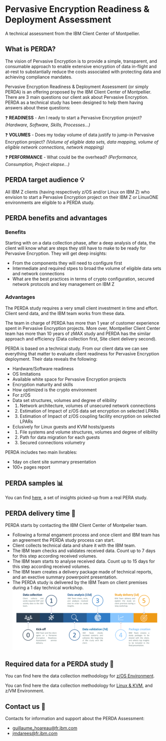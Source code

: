 # Pervasive Encryption Readiness & Deployment Assessment
A technical assessment from the IBM Client Center of Montpellier. 

## What is PERDA? 
The vision of Pervasive Encryption is to provide a simple, transparent, and consumable approach to enable extensive encryption of data in-flight and at-rest to substantially reduce the costs associated with protecting data and achieving compliance mandates.

Pervasive Encryption Readiness & Deployment Assessment (or simply PERDA) is an offering proposed by the IBM Client Center of Montpellier. 
There are 3 main questions our client ask about Pervasive Encryption. PERDA as a technical study has been designed to help them having answers about these questions:

:question: **READINESS** - Am I ready to start a Pervasive Encryption project? *(Hardware, Software, Skills, Processes...)*

:question: **VOLUMES** - Does my today volume of data justify to jump-in Pervasive Encryption project? *(Volume of eligible data sets, data mapping, volume of eligible network connections, network mapping)*

:question: **PERFORMANCE** - What could be the overhead? *(Performance, Consumption, Project elapse...)*


## PERDA target audience :bulb:
All IBM Z clients (having respectively z/OS and/or Linux on IBM Z) who envision to start a Pervasive Encryption project on their IBM Z or LinuxONE environments are eligible to a PERDA study.

## PERDA benefits and advantages

### Benefits
Starting with on a data collection phase, after a deep analysis of data, the client will know what are steps they still have to make to be ready for Pervasive Encryption. They will get deep insights:
* From the components they will need to configure first
* Intermediate and required stpes to broad the volume of eligible data sets and network connections
* What are the best practices in terms of crypto configuration, secured network protocols and key management on IBM Z

### Advantages
The PERDA study requires a very small client investment in time and effort. Client send data, and the IBM team works from these data.

The team in charge of PERDA has more than 1 year of customer experience spent in Pervasive Encryption projects. More over, Montpellier Client Center team has more than 10 years of zMAX study and PERDA has the similar approach and efficiency (Data collection first, Site client delivery second).

PERDA is based on a technical study. From our client data we can see everything that matter to evaluate client readiness for Pervasive Encryption deployment. Their data reveals the following:
* Hardware/Software readiness
* OS limitations
* Available white space for Pervasive Encryption projects
* Encryption maturity and skills
* How optimized is the crypto environment
* For z/OS
* Data set structures, volumes and degree of elibility
 * 1. Network architecture, volumes of unsecured network connections
 * 2. Estimation of Impact of z/OS data set encryption on selected LPARs
 * 3. Estimation of Impact of z/OS coupling facility encryption on selected LPARs
* Eclusively for Linux guests and KVM hosts/guests
 * 1. File systems and volume structures, volumes and degree of elibility
 * 2. Path for data migration for each guests
 * 3. Secured connections volumetry

PERDA includes two main livrables:
  * 1day on client site summary presentation
  * 100+ pages report

## PERDA samples :bar_chart:
You can find [here](https://github.com/guikarai/PERA/blob/master/pera-samples.md), a set of insights picked-up from a real PERA study.

## PERDA delivery time :calendar:
PERDA starts by contacting the IBM Client Center of Montpelier team.
* Following a formal engament process and once client and IBM team has an agreement the PERDA study process can start.
* Client collects technical data and share it with the IBM team.
* The IBM team checks and validates received data. Count up to 7 days for this step according received volumes.
* The IBM team starts to analyse received data. Count up to 15 days for this step according received volumes.
* The IBM team creates a delivery package made of technical reports, and an exective summary powerpoint presentation.
* The PERDA study is delivered by the IBM Team on client premises during a 1 day technical workshop.
![alt text](https://github.com/guikarai/PERA/blob/master/IMAGES/pera-timeline.png)

## Required data for a PERDA study :file_folder:
You can find here the data collection methodology for [z/OS Environment](https://github.com/guikarai/PERA/blob/master/data-collection.md).

You can find here the data collection methodology for [Linux & KVM](https://github.com/guikarai/PERA/blob/master/data-collection-linux.md), and z/VM Environment.

## Contact us :email:
Contacts for information and support about the PERDA Assessment:
* guillaume_hoareau@fr.ibm.com
* jmdarees@fr.ibm.com
